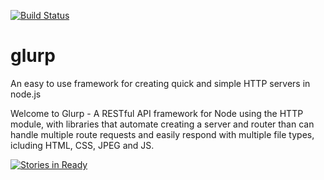 [![Build Status](https://travis-ci.org/timmydoza/glurp.svg)](https://travis-ci.org/timmydoza/glurp)
# glurp
An easy to use framework for creating quick and simple HTTP servers in node.js

Welcome to Glurp - A RESTful API framework for Node using the HTTP module, with libraries that automate creating a server and router than can handle multiple route requests and easily respond with multiple file types, icluding HTML, CSS, JPEG and JS.

[![Stories in Ready](https://badge.waffle.io/timmydoza/glurp.svg?label=ready&title=Ready)](http://waffle.io/timmydoza/glurp)

